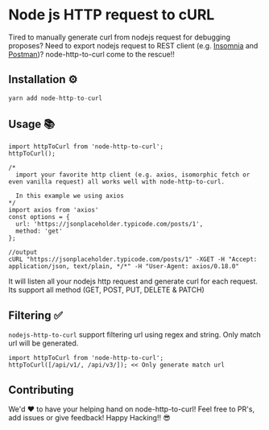 # Node js HTTP request to cURL
Tired to manually generate curl from nodejs request for debugging proposes? Need to export nodejs request to REST client (e.g. [Insomnia](https://insomnia.rest/) and [Postman](https://www.getpostman.com/))? node-http-to-curl come to the rescue!!


## Installation ⚙️
```javascript
yarn add node-http-to-curl
```

## Usage 📚
```
import httpToCurl from 'node-http-to-curl';
httpToCurl();

/*
  import your favorite http client (e.g. axios, isomorphic fetch or even vanilla request) all works well with node-http-to-curl.

  In this example we using axios
*/
import axios from 'axios'
const options = {
  url: 'https://jsonplaceholder.typicode.com/posts/1',
  method: 'get'
};

//output
cURL "https://jsonplaceholder.typicode.com/posts/1" -XGET -H "Accept: application/json, text/plain, */*" -H "User-Agent: axios/0.18.0"

```
It will listen all your nodejs http request and generate curl for each request. Its support all method (GET, POST, PUT, DELETE & PATCH)

## Filtering ✅
`nodejs-http-to-curl` support filtering url using regex and string. Only match url will be generated.

```
import httpToCurl from 'node-http-to-curl';
httpToCurl([/api/v1/, /api/v3/]); << Only generate match url
```


## Contributing
We'd ❤️ to have your helping hand on node-http-to-curl! Feel free to PR's, add issues or give feedback! Happy Hacking!! 😎